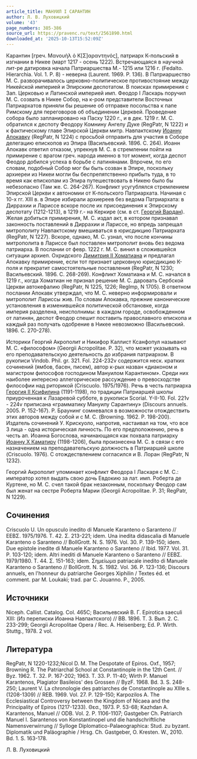 ```yaml
---
article_title: МАНУИЛ I САРАНТИН
author: Л. В. Луховицкий
volume: '43'
page_numbers: 385-386
source_url: https://pravenc.ru/text/2561890.html
downloaded_at: '2025-10-13T15:52:09Z'
---
```


Карантин [греч. Μανουὴλ ὁ Κ[Σ]αραντηνός], патриарх К-польский в изгнании в Никее (март 1217 - осень 1222). Встречающаяся в научной лит-ре датировка начала Патриаршества М.- 1215 или 1216 г. (Fedalto. Hierarchia. Vol. 1. P. 8) - неверна (Laurent. 1969. P. 136). В Патриаршество М. С. разворачивалось церковно-политическое противостояние между Никейской империей и Эпирским деспотатом. В поисках примирения с Зап. Церковью и Латинской империей имп. Феодор I Ласкарь поручил М. С. созвать в Никее Собор, на к-ром представители Восточных Патриархатов приняли бы решение об отправке посольства к папе Римскому для переговоров об объединении Церквей. Проведение собора было запланировано на Пасху 1220 г., и в дек. 1219 г. М. С. обратился к деспоту Феодору Комнину Ангелу Дуке (RegPatr, N 1222) и к фактическому главе Эпирской Церкви митр. Навпактскому [Иоанну Апокавку](<https://pravenc.ru/text/Иоанну Апокавку.html>) (RegPatr, N 1224) с просьбой отправить для участия в Соборе делегацию епископов из Эпира (Васильевский. 1896. С. 264). Иоанн Апокавк ответил отказом, упрекнув М. С. в стремлении пойти на примирение с врагом греч. народа именно в тот момент, когда деспот Феодор добился успеха в борьбе с латинянами. Впрочем, по его словам, подобный Собор мог бы быть созван в Эпире, поскольку архиереи из Никеи могли бы беспрепятственно прибыть туда, в то время как епископам из Эпира путешествовать в Никею было бы небезопасно (Там же. С. 264-267). Конфликт усугублялся стремлением Эпирской Церкви к автономии от К-польского Патриархата. Начиная с 10-х гг. XIII в. в Эпире избирали архиереев без ведома Патриархата: в Диррахии и Лариссе вскоре после их присоединения к Эпирскому деспотату (1212-1213), в 1219 г.- на Керкире (см. в ст. [Георгий Вардан](<https://pravenc.ru/text/Георгий Вардан.html>)). Желая добиться примирения, М. С. издал акт, в котором признавал законность поставлений в Диррахии и Лариссе, но впредь запрещал митрополиту Навпактскому вмешиваться в юрисдикцию Патриархата (RegPatr, N 1227). Вскоре, однако, М. С. узнал, что после кончины митрополита в Лариссе был поставлен митрополит вновь без ведома патриарха. В послании от февр. 1222 г. М. С. винил в сложившейся ситуации архиеп. Охридского [Димитрия II Хоматиана](<https://pravenc.ru/text/Димитрия II Хоматиана.html>) и предлагал Апокавку примирение, если тот признает церковную юрисдикцию К-поля и прекратит самостоятельные поставления (RegPatr, N 1230; Васильевский. 1896. С. 268-269). Конфликт Хоматиана и М. С. начался в 1219 г., когда Хоматиан не признал решение М. С. даровать Сербской Церкви автокефалию (RegPatr, N 1225, 1226; RegImp, N 1705). В ответном послании Апокавк утверждал, что М. С. неверно информировали и митрополит Лариссы жив. По словам Апокавка, прежние канонические установления в изменившейся политической обстановке, когда империя разделена, неисполнимы: в каждом городе, освобожденном от латинян, деспот Феодор спешит поставить православного епископа и каждый раз получать одобрение в Никее невозможно (Васильевский. 1896. С. 270-278).

Историки Георгий Акрополит и Никифор Каллист Ксанфопул называют М. С. «философом» (Georgii Acropolitae. P. 32), что может указывать на его преподавательскую деятельность до избрания патриархом. В рукописи Vindob. Phil. gr. 321. Fol. 224-232v содержится неск. кратких сочинений (ямбов, басен, писем), автор к-рых назван «диаконом и магистром философов господином Мануилом Карантином». Среди них наиболее интересно аллегорическое рассуждение о превосходстве философии над риторикой (Criscuolo. 1975/1976). Речь в честь патриарха [Георгия II Ксифилина](<https://pravenc.ru/text/Георгия II Ксифилина.html>) (1191-1198), по традиции Патриаршей школы приуроченная к Лазаревой субботе, в рукописи Scorial. Y-II-10. Fol. 221v - 224v приписана «грамматику Мануилу Сарантину» (Discours annuels. 2005. P. 152-167). Р. Браунинг сомневался в возможности отождествить этих авторов между собой и с М. С. (Browning. 1962. P. 198-200). Издатель сочинений У. Крискуоло, напротив, настаивал на том, что все 3 лица - одна историческая личность. По его предположению, речь в честь ап. Иоанна Богослова, начинающаяся как похвала патриарху [Иоанну X Каматиру](<https://pravenc.ru/text/Иоанну X Каматиру.html>) (1198-1206), была произнесена М. С. в связи с его назначением на преподавательскую должность в Патриаршей школе (Criscuolo. 1976). С отождествлением согласился и В. Лоран (RegPatr, N 1232).

Георгий Акрополит упоминает конфликт Феодора I Ласкаря с М. С.: император хотел выдать свою дочь Евдокию за лат. имп. Роберта де Куртене, но М. С. счел такой брак незаконным, поскольку Феодор сам был женат на сестре Роберта Марии (Georgii Acropolitae. P. 31; RegPatr, N 1229).

## Сочинения

Criscuolo U. Un opusculo inedito di Manuele Karanteno o Saranteno // ΕΕΒΣ. 1975/1976. Τ. 42. Σ. 213-221; idem. Una inedita didascalia di Manuele Karanteno o Saranteno // BollGrott. N. S. 1976. Vol. 30. P. 139-150; idem. Due epistole inedite di Manuele Karanteno o Saranteno // Ibid. 1977. Vol. 31. P. 103-120; idem. Altri inediti di Manuele Karanteno o Saranteno // ΕΕΒΣ. 1979/1980. Τ. 44. Σ. 151-163; idem. Σημείωμα patriacale inedito di Manuele Karanteno o Saranteno // BollGrott. N. S. 1982. Vol. 36. P. 123-136; Discours annuels, en l'honneur du patriarche Georges Xiphilin / Textes éd. et comment. par M. Loukaki; trad. par C. Jouanno. P., 2005.

## Источники

Niceph. Callist. Catalog. Col. 465C; Васильевский В. Г. Epirotica saeculi XIII: (Из переписки Иоанна Навпактского) // ВВ. 1896. Т. 3. Вып. 2. С. 233-299; Georgii Acropolitae Opera / Rec. A. Heisenberg; Ed. P. Wirth. Stuttg., 1978. 2 vol.

## Литература

RegPatr, N 1220-1232;Nicol D. M. The Despotate of Epiros. Oxf., 1957; Browning R. The Patriarchal School at Constantinople in the 12th Cent. // Byz. 1962. T. 32. P. 167-202; 1963. T. 33. P. 11-40; Wirth P. Manuel Karantenos, Plagiator Basileios' des Grossen // ByzF. 1968. Bd. 3. S. 248-250; Laurent V. La chronologie des patriarches de Constantinople au XIIIe s. (1208-1309) // REB. 1969. Vol. 27. P. 129-150; Karpozilos A. The Ecclesiastical Controversy between the Kingdom of Nicaea and the Principality of Epiros (1217-1233). Θεσ., 1973. P. 53-68; Kazhdan A. Karantenos, Manuel // ODB. Vol. 2. P. 1106-1107; Gastgeber Ch. Patriarch Manuel I. Sarantenos von Konstantinopel und die handschriftliche Namensverwirrung // Sylloge Diplomatico-Palaeographica: Stud. zu byzant. Diplomatik und Paläographie / Hrsg. Ch. Gastgeber, O. Kresten. W., 2010. Bd. 1. S. 163-178.

Л. В. Луховицкий
